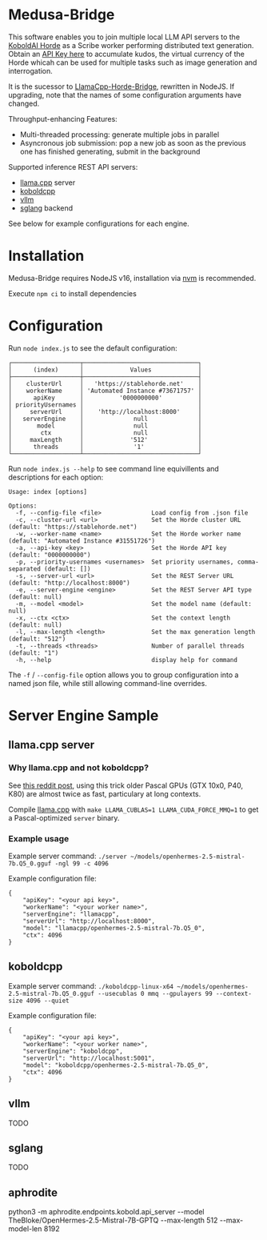 # Medusa-Bridge

This software enables you to join multiple local LLM API servers to the [KoboldAI Horde](https://github.com/db0/AI-Horde) as a Scribe worker performing distributed text generation.  Obtain an [API Key here](https://stablehorde.net/register) to accumulate kudos, the virtual currency of the Horde whicah can be used for multiple tasks such as image generation and interrogation.

It is the sucessor to [LlamaCpp-Horde-Bridge](https://github.com/the-crypt-keeper/LlamaCpp-Horde-Bridge), rewritten in NodeJS. If upgrading, note that the names of some configuration arguments have changed.

Throughput-enhancing Features:

* Multi-threaded processing: generate multiple jobs in parallel
* Asyncronous job submission: pop a new job as soon as the previous one has finished generating, submit in the background

Supported inference REST API servers:

* [llama.cpp](https://github.com/ggerganov/llama.cpp) server
* [koboldcpp](https://github.com/LostRuins/koboldcpp)
* [vllm](https://github.com/vllm-project/vllm)
* [sglang](https://github.com/sgl-project/sglang) backend

See below for example configurations for each engine.

# Installation

Medusa-Bridge requires NodeJS v16, installation via [nvm](https://github.com/nvm-sh/nvm) is recommended.

Execute `npm ci` to install dependencies

# Configuration

Run `node index.js` to see the default configuration:

```
┌───────────────────┬────────────────────────────────┐
│      (index)      │             Values             │
├───────────────────┼────────────────────────────────┤
│    clusterUrl     │   'https://stablehorde.net'    │
│    workerName     │ 'Automated Instance #73671757' │
│      apiKey       │          '0000000000'          │
│ priorityUsernames │                                │
│     serverUrl     │    'http://localhost:8000'     │
│   serverEngine    │              null              │
│       model       │              null              │
│        ctx        │              null              │
│     maxLength     │             '512'              │
│      threads      │              '1'               │
└───────────────────┴────────────────────────────────┘
```

Run `node index.js --help` to see command line equivillents and descriptions for each option:

```
Usage: index [options]

Options:
  -f, --config-file <file>              Load config from .json file
  -c, --cluster-url <url>               Set the Horde cluster URL (default: "https://stablehorde.net")
  -w, --worker-name <name>              Set the Horde worker name (default: "Automated Instance #31551726")
  -a, --api-key <key>                   Set the Horde API key (default: "0000000000")
  -p, --priority-usernames <usernames>  Set priority usernames, comma-separated (default: [])
  -s, --server-url <url>                Set the REST Server URL (default: "http://localhost:8000")
  -e, --server-engine <engine>          Set the REST Server API type (default: null)
  -m, --model <model>                   Set the model name (default: null)
  -x, --ctx <ctx>                       Set the context length (default: null)
  -l, --max-length <length>             Set the max generation length (default: "512")
  -t, --threads <threads>               Number of parallel threads (default: "1")
  -h, --help                            display help for command
```

The `-f` / `--config-file` option allows you to group configuration into a named json file, while still allowing command-line overrides.

# Server Engine Sample

## llama.cpp server

### Why llama.cpp and not koboldcpp?

See [this reddit post](https://www.reddit.com/r/LocalLLaMA/comments/18helbs/how_to_run_mixtral_8x7b_gguf_on_tesla_p40_without/), using this trick older Pascal GPUs (GTX 10x0, P40, K80) are almost twice as fast, particulary at long contexts.

Compile [llama.cpp](https://github.com/ggerganov/llama.cpp) with `make LLAMA_CUBLAS=1 LLAMA_CUDA_FORCE_MMQ=1` to get a Pascal-optimized `server` binary.

### Example usage

Example server command: `./server ~/models/openhermes-2.5-mistral-7b.Q5_0.gguf -ngl 99 -c 4096`

Example configuration file:

```
{
    "apiKey": "<your api key>",
    "workerName": "<your worker name>",
    "serverEngine": "llamacpp",
    "serverUrl": "http://localhost:8000",
    "model": "llamacpp/openhermes-2.5-mistral-7b.Q5_0",
    "ctx": 4096
}
```

## koboldcpp

Example server command: `./koboldcpp-linux-x64 ~/models/openhermes-2.5-mistral-7b.Q5_0.gguf --usecublas 0 mmq --gpulayers 99 --context-size 4096 --quiet`

Example configuration file:

```
{
    "apiKey": "<your api key>",
    "workerName": "<your worker name>",
    "serverEngine": "koboldcpp",
    "serverUrl": "http://localhost:5001",
    "model": "koboldcpp/openhermes-2.5-mistral-7b.Q5_0",
    "ctx": 4096
}
```


## vllm

TODO

## sglang

TODO

## aphrodite

python3 -m aphrodite.endpoints.kobold.api_server --model TheBloke/OpenHermes-2.5-Mistral-7B-GPTQ --max-length 512 --max-model-len 8192